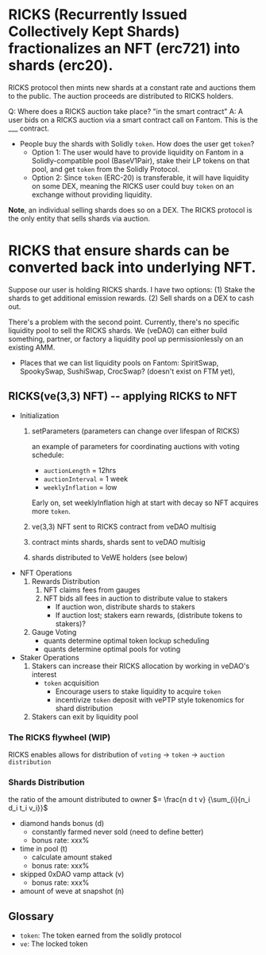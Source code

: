 # RICKS (Recurrently Issued Collectively Kept Shards) fractionalizes an NFT (erc721) into shards (erc20). 

RICKS protocol then mints new shards at a constant rate and auctions them to the public. The auction proceeds are distributed to RICKS holders.

Q: Where does a RICKS auction take place? "in the smart contract" 
A: A user bids on a RICKS auction via a smart contract call on Fantom. This is the ___ contract. 
- People buy the shards with Solidly `token`. How does the user get `token`? 
  - Option 1: The user would have to provide liquidity on Fantom in a Solidly-compatible pool (BaseV1Pair), stake their LP tokens on that pool, and get `token` from the Solidly Protocol.
  - Option 2: Since `token` (ERC-20) is transferable, it will have liquidity on some DEX, meaning the RICKS user could buy `token` on an exchange without providing liquidity. 

**Note**, an individual selling shards does so on a DEX. The RICKS protocol is the only entity that sells shards via auction.

# RICKS that ensure shards can be converted back into underlying NFT.

Suppose our user is holding RICKS shards. I have two options: (1) Stake the shards to get additional emission rewards. (2) Sell shards on a DEX to cash out.

There's a problem with the second point. Currently, there's no specific liquidity pool to sell the RICKS shards. We (veDAO) can either build something, partner, or factory a  liquidity pool up permissionlessly on an existing AMM.
- Places that we can list liquidity pools on Fantom: SpiritSwap, SpookySwap,  SushiSwap, CrocSwap? (doesn't exist on FTM yet),



<!-- Where can I sell the shards? -> A liquidity pool -> What liquidity pool? -> BUIDL -->




## RICKS(ve(3,3) NFT) -- applying RICKS to NFT

* Initialization
  1. setParameters (parameters can change over lifespan of RICKS)
    
      an example of parameters for coordinating auctions with voting schedule:

      - `auctionLength`   = 12hrs
      - `auctionInterval` = 1 week 
      - `weeklyInflation` = low

      Early on, set weeklyInflation high at start with decay so NFT acquires more `token`. 
  1. ve(3,3) NFT sent to RICKS contract from veDAO multisig
  1. contract mints shards, shards sent to veDAO multisig
  1. shards distributed to VeWE holders (see below)
* NFT Operations
  1. Rewards Distribution
     1. NFT claims fees from gauges
     1. NFT bids all fees in auction to distribute value to stakers
        - If auction won, distribute shards to stakers
        - If auction lost; stakers earn rewards, (distribute tokens to stakers)?
  1. Gauge Voting
     - quants determine optimal token lockup scheduling
     - quants determine optimal pools for voting
* Staker Operations 
  1. Stakers can increase their RICKS allocation by working in veDAO's interest 
     * `token` acquisition
       * Encourage users to stake liquidity to acquire `token`
       * incentivize `token` deposit with vePTP style tokenomics for shard distribution
  1. Stakers can exit by liquidity pool

### The RICKS flywheel (WIP)

RICKS enables allows for distribution of 
`voting` -> `token` -> `auction distribution`

### Shards Distribution

the ratio of the amount distributed to owner $= \frac{n d t v} {\sum_{i}{n_i d_i t_i v_i}}$

- diamond hands bonus (d)
  * constantly farmed never sold (need to define better)
  * bonus rate: xxx%
- time in pool (t)
  * calculate amount staked
  * bonus rate: xxx%
- skipped 0xDAO vamp attack (v)
  * bonus rate: xxx%
- amount of weve at snapshot (n)



## Glossary

- `token`: The token earned from the solidly protocol
- `ve`: The locked token
